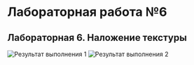 # Лабораторная работа №6
## Лабораторная 6. Наложение текстуры

![Результат выполнения 1]()
![Результат выполнения 2]()
